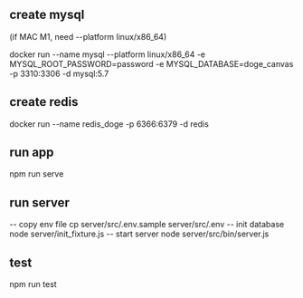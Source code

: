 ## create mysql
(if MAC M1, need --platform linux/x86_64)

docker run --name mysql --platform linux/x86_64 -e MYSQL_ROOT_PASSWORD=password -e MYSQL_DATABASE=doge_canvas  -p 3310:3306 -d mysql:5.7

## create redis
docker run --name redis_doge -p 6366:6379 -d redis

## run app
npm run serve
## run server
-- copy env file
cp server/src/.env.sample server/src/.env
-- init database
node server/init_fixture.js
-- start server
node server/src/bin/server.js
## test
npm run test